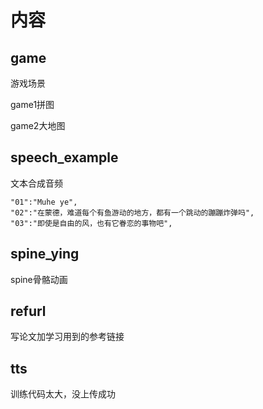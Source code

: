 # 内容

## game

游戏场景

game1拼图

game2大地图



## speech_example

文本合成音频

```
"01":"Muhe ye",
"02":"在蒙德，难道每个有鱼游动的地方，都有一个跳动的蹦蹦炸弹吗",
"03":"即使是自由的风，也有它眷恋的事物吧",
```



## spine_ying

spine骨骼动画


## refurl

写论文加学习用到的参考链接


## tts

训练代码太大，没上传成功
